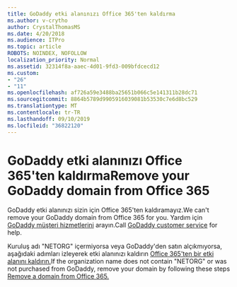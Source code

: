```yaml
---
title: GoDaddy etki alanınızı Office 365'ten kaldırma
ms.author: v-crytho
author: CrystalThomasMS
ms.date: 4/20/2018
ms.audience: ITPro
ms.topic: article
ROBOTS: NOINDEX, NOFOLLOW
localization_priority: Normal
ms.assetid: 32314f8a-aaec-4d01-9fd3-009bfdcecd12
ms.custom:
- "26"
- "11"
ms.openlocfilehash: af726a59e3488ba25651b066c5e141311b28dc71
ms.sourcegitcommit: 8864b5789d9905916039081b53530c7e6d8bc529
ms.translationtype: MT
ms.contentlocale: tr-TR
ms.lasthandoff: 09/10/2019
ms.locfileid: "36822120"
---
```

# <a name="remove-your-godaddy-domain-from-office-365"></a><span data-ttu-id="38beb-102">GoDaddy etki alanınızı Office 365'ten kaldırma</span><span class="sxs-lookup"><span data-stu-id="38beb-102">Remove your GoDaddy domain from Office 365</span></span>

<span data-ttu-id="38beb-103">GoDaddy etki alanınızı sizin için Office 365'ten kaldıramayız.</span><span class="sxs-lookup"><span data-stu-id="38beb-103">We can't remove your GoDaddy domain from Office 365 for you.</span></span> <span data-ttu-id="38beb-104">Yardım için [GoDaddy müşteri hizmetlerini](https://aka.ms/contact-godaddy) arayın.</span><span class="sxs-lookup"><span data-stu-id="38beb-104">Call [GoDaddy customer service](https://aka.ms/contact-godaddy) for help.</span></span>
  
<span data-ttu-id="38beb-105">Kuruluş adı "NETORG" içermiyorsa veya GoDaddy'den satın alçıkmıyorsa, aşağıdaki adımları izleyerek etki alanınızı kaldırın [Office 365'ten bir etki alanını kaldırın.](https://docs.microsoft.com/office365/admin/get-help-with-domains/remove-a-domain)</span><span class="sxs-lookup"><span data-stu-id="38beb-105">If the organization name does not contain "NETORG" or was not purchased from GoDaddy, remove your domain by following these steps [Remove a domain from Office 365.](https://docs.microsoft.com/office365/admin/get-help-with-domains/remove-a-domain)</span></span>
  